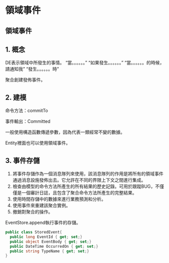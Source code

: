 # 領域事件

## 領域事件

## 1. 概念

DE表示領域中所發生的事情。 “當。。。。。。” “如果發生。。。。。。” “當。。。。。。的時候，請通知我” “發生。。。。。。時”

聚合創建發佈事件。

## 2. 建模

命令方法：commitTo

事件輸出：Committed

一般使用構造函數傳遞參數，因為代表一類經常不變的數據。

Entity裡面也可以使用領域事件。

## 3. 事件存儲

1. 將事件存儲作為一個消息隊列來使用，該消息隊列的作用是將所有的領域事件通過消息設施發佈出去。它允許在不同的界限上下文之間進行集成。
2. 檢查由模型的命令方法所產生的所有結果的歷史記錄。可用於跟蹤BUG，不僅僅是一個審計日誌，且包含了聚合命令方法所產生的完整結果。
3. 使用時間存儲中的數據來進行業務預測和分析。
4. 使用事件來重建該聚合實例。
5. 撤銷對聚合的操作。

EventStore.append執行事件的存儲。

```csharp
public class StoredEvent{
  public long EventId { get; set;}
  public object EventBody { get; set;}
  public DateTime OccurredOn { get; set;}
  public string TypeName { get; set;}
}
```

